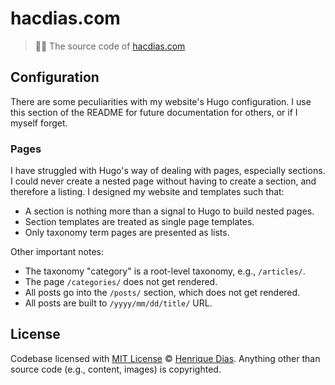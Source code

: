 # hacdias.com

> 🧙‍♂️ The source code of [hacdias.com](https://hacdias.com)

## Configuration

There are some peculiarities with my website's Hugo configuration. I use this section
of the README for future documentation for others, or if I myself forget.

### Pages

I have struggled with Hugo's way of dealing with pages, especially sections. I could
never create a nested page without having to create a section, and therefore a listing.
I designed my website and templates such that:

- A section is nothing more than a signal to Hugo to build nested pages.
- Section templates are treated as single page templates.
- Only taxonomy term pages are presented as lists.

Other important notes:

- The taxonomy "category" is a root-level taxonomy, e.g., `/articles/`.
- The page `/categories/` does not get rendered.
- All posts go into the `/posts/` section, which does not get rendered.
- All posts are built to `/yyyy/mm/dd/title/` URL.

## License

Codebase licensed with [MIT License](LICENSE) © [Henrique Dias](https://hacdias.com).
Anything other than source code (e.g., content, images) is copyrighted.
